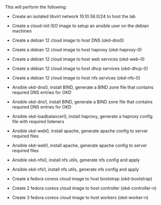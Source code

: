 This will perform the following:

- Create an isolated libvirt network 10.10.56.0/24 to host the lab
- Create a cloud-init ISO image to setup an ansible user on the debian machines
- Create a debian 12 cloud image to host DNS  (okd-dns0)
- Create a debian 12 cloud image to host haproxy (okd-haproxy-0)
- Create a debian 12 cloud image to host web services (okd-web-0)
- Create a debian 12 cloud image to host dhcp services (okd-dhcp-0)
- Create a debian 12 cloud image to host nfs services (okd-nfs-0)

- Ansible okd-dns0, install BIND, generate a BIND zone file that contains required DNS entries for OKD
- Ansible okd-dns1, install BIND, generate a BIND zone file that contains required DNS entries for OKD
- Ansible okd-loadbalancer0, install haproxy, generate a haproxy config file with required listeners
- Ansible okd-web0, install apache, generate apache config to server required files
- Ansible okd-web1, install apache, generate apache config to server required files
- Ansible okd-nfs0, install nfs utils, generate nfs config and apply
- Ansible okd-nfs1, install nfs utils, generate nfs config and apply






- Create a fedora coreos cloud image to host bootstrap (okd-bootstrap)
- Create 2 fedora coreos cloud image to host controller (okd-controller-n)
- Create 3 fedora coreos cloud image to host workers (okd-worker-n)